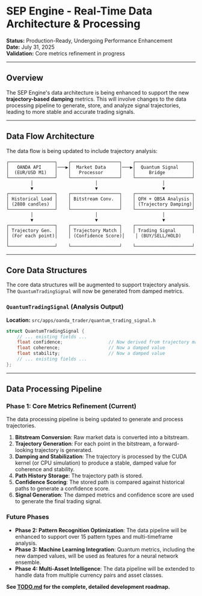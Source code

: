 # SEP Engine - Real-Time Data Architecture & Processing

**Status:** Production-Ready, Undergoing Performance Enhancement  
**Date:** July 31, 2025  
**Validation:** Core metrics refinement in progress

---

## Overview

The SEP Engine's data architecture is being enhanced to support the new **trajectory-based damping** metrics. This will involve changes to the data processing pipeline to generate, store, and analyze signal trajectories, leading to more stable and accurate trading signals.

---

## Data Flow Architecture

The data flow is being updated to include trajectory analysis:

```
┌─────────────────┐    ┌──────────────────┐    ┌─────────────────────┐
│   OANDA API     │───▶│  Market Data     │───▶│  Quantum Signal     │
│  (EUR/USD M1)   │    │   Processor      │    │     Bridge          │
└─────────────────┘    └──────────────────┘    └─────────────────────┘
         │                       │                        │
         ▼                       ▼                        ▼
┌─────────────────┐    ┌──────────────────┐    ┌─────────────────────┐
│ Historical Load │    │ Bitstream Conv.  │    │ QFH + QBSA Analysis │
│ (2880 candles)  │    │                  │    │ (Trajectory Damping)│
└─────────────────┘    └──────────────────┘    └─────────────────────┘
         │                       │                        │
         ▼                       ▼                        ▼
┌─────────────────┐    ┌──────────────────┐    ┌─────────────────────┐
│ Trajectory Gen. │    │ Trajectory Match │    │ Trading Signal      │
│ (For each point)│    │ (Confidence Score)│    │ (BUY/SELL/HOLD)     │
└─────────────────┘    └──────────────────┘    └─────────────────────┘
```

---

## Core Data Structures

The core data structures will be augmented to support trajectory analysis. The `QuantumTradingSignal` will now be generated from damped metrics.

### `QuantumTradingSignal` (Analysis Output)
**Location:** `src/apps/oanda_trader/quantum_trading_signal.h`
```cpp
struct QuantumTradingSignal {
    // ... existing fields ...
    float confidence;                 // Now derived from trajectory matching
    float coherence;                  // Now a damped value
    float stability;                  // Now a damped value
    // ... existing fields ...
};
```

---

## Data Processing Pipeline

### Phase 1: Core Metrics Refinement (Current)
The data processing pipeline is being updated to generate and process trajectories.

1.  **Bitstream Conversion**: Raw market data is converted into a bitstream.
2.  **Trajectory Generation**: For each point in the bitstream, a forward-looking trajectory is generated.
3.  **Damping and Stabilization**: The trajectory is processed by the CUDA kernel (or CPU simulation) to produce a stable, damped value for coherence and stability.
4.  **Path History Storage**: The trajectory path is stored.
5.  **Confidence Scoring**: The stored path is compared against historical paths to generate a confidence score.
6.  **Signal Generation**: The damped metrics and confidence score are used to generate the final trading signal.

### Future Phases
- **Phase 2: Pattern Recognition Optimization**: The data pipeline will be enhanced to support over 15 pattern types and multi-timeframe analysis.
- **Phase 3: Machine Learning Integration**: Quantum metrics, including the new damped values, will be used as features for a neural network ensemble.
- **Phase 4: Multi-Asset Intelligence**: The data pipeline will be extended to handle data from multiple currency pairs and asset classes.

**See [TODO.md](TODO.md) for the complete, detailed development roadmap.**
